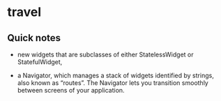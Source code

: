 # travel

## Quick notes
- new widgets that are subclasses of either StatelessWidget or StatefulWidget,

- a Navigator, which manages a stack of widgets identified by strings, also known as “routes”. The Navigator lets you transition smoothly between screens of your application. 
